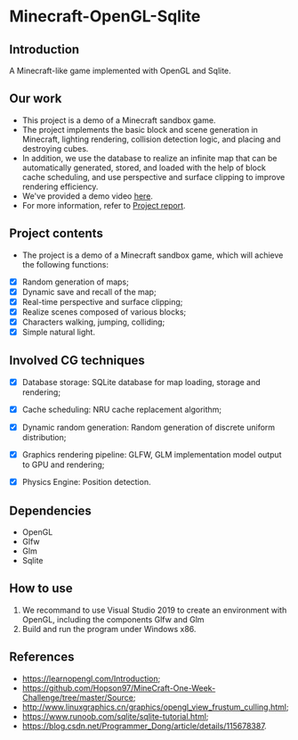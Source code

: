 # Minecraft-OpenGL-Sqlite
## Introduction
 A Minecraft-like game implemented with OpenGL and Sqlite.

## Our work
- This project is a demo of a Minecraft sandbox game. 
- The project implements the basic block and scene generation in Minecraft, 
  lighting rendering, collision detection logic, and placing and destroying cubes. 
- In addition, we use the database to realize an infinite map that can be automatically 
  generated, stored, and loaded with the help of block cache scheduling, and use 
  perspective and surface clipping to improve rendering efficiency.
- We've provided a demo video [here](./resources/demonstration.mp4).
- For more information, refer to [Project report](./resources/Project_report.pdf).

## Project contents
- The project is a demo of a Minecraft sandbox game, which will achieve the following functions:
- [x] Random generation of maps;
- [x] Dynamic save and recall of the map;
- [x] Real-time perspective and surface clipping;
- [x] Realize scenes composed of various blocks;
- [x] Characters walking, jumping, colliding;
- [x] Simple natural light.

## Involved CG techniques
- [x] Database storage: SQLite database for map loading, storage and rendering;
- [x] Cache scheduling: NRU cache replacement algorithm;
- [x] Dynamic random generation: Random generation of discrete uniform distribution;
- [x] Graphics rendering pipeline: GLFW, GLM implementation model output to GPU and rendering;
- [x] Physics Engine: Position detection.


## Dependencies
- OpenGL
- Glfw
- Glm
- Sqlite

## How to use

1) We recommand to use Visual Studio 2019 to create an environment with OpenGL, including 
   the components Glfw and Glm
2) Build and run the program under Windows x86.

## References
- https://learnopengl.com/Introduction;
- https://github.com/Hopson97/MineCraft-One-Week-Challenge/tree/master/Source;
- http://www.linuxgraphics.cn/graphics/opengl_view_frustum_culling.html;
- https://www.runoob.com/sqlite/sqlite-tutorial.html;
- https://blog.csdn.net/Programmer_Dong/article/details/115678387.
